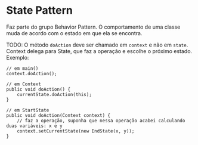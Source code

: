 # State Pattern

Faz parte do grupo Behavior Pattern. O comportamento de uma classe muda de acordo com o estado em que ela se encontra.

TODO: O método `doAction` deve ser chamado em `context` e não em `state`. Context delega para State, que faz a operação e
escolhe o próximo estado. Exemplo:

    // em main()
    context.doAction();

    // em Context
    public void doAction() {
        currentState.doAction(this);
    }
    
    // em StartState
    public void doAction(Context context) {
        // faz a operação, suponha que nessa operação acabei calculando duas variáveis: x e y
        context.setCurrentState(new EndState(x, y));
    }
